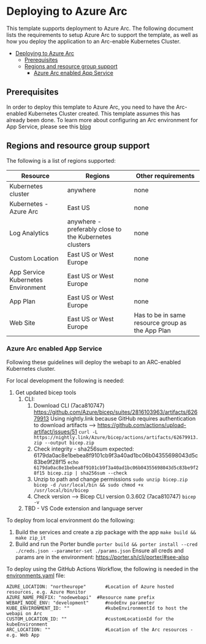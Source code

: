 # Deploying to Azure Arc

This template supports deployment to Azure Arc. The following document lists the requirements to setup Azure Arc to support the template, as well as how you deploy the application to an Arc-enable Kubernetes Cluster.

- [Deploying to Azure Arc](#deploying-to-azure-arc)
  - [Prerequisites](#prerequisites)
  - [Regions and resource group support](#regions-and-resource-group-support)
    - [Azure Arc enabled App Service](#azure-arc-enabled-app-service)

## Prerequisites

In order to deploy this template to Azure Arc, you need to have the Arc-enabled Kubernetes Cluster created. This template assumes this has already been done. To learn more about configuring an Arc environment for App Service, please see this [blog](https://aka.ms/ArcEnabledAppServices-Build2021-Blog)

## Regions and resource group support

The following is a list of regions supported:

| Resource | Regions | Other requirements |
| --- | --- | ---- |
| Kubernetes cluster | anywhere | none |
| Kubernetes - Azure Arc | East US | none |
| Log Analytics | anywhere - preferably close to the Kubernetes clusters | none |
| Custom Location | East US or West Europe | none |
| App Service Kubernetes Environment | East US or West Europe | none |
| App Plan | East US or West Europe | none |
| Web Site | East US or West Europe | Has to be in same resource group as the App Plan |


### Azure Arc enabled App Service

Following these guidelines will deploy the webapi to an ARC-enabled Kubernetes cluster.

For local development the following is needed:

1. Get updated bicep tools
   1. CLI:
      1. Download CLI (7aca810747) https://github.com/Azure/bicep/suites/2816103963/artifacts/62679913
         Using nightly.link because GitHub requires authentication to download artifacts --> https://github.com/actions/upload-artifact/issues/51
         `curl -L https://nightly.link/Azure/bicep/actions/artifacts/62679913.zip --output bicep.zip`
      1. Check integrity - sha256sum expected: 6179da0ac8e1bebea8f9101cb9f3a40ad1bc06b04355698043d5c83be9f28f15
         `echo 6179da0ac8e1bebea8f9101cb9f3a40ad1bc06b04355698043d5c83be9f28f15 bicep.zip | sha256sum --check`
      1. Unzip to path and change permissions
         `sudo unzip bicep.zip bicep -d /usr/local/bin && sudo chmod +x /usr/local/bin/bicep`
      1. Check version --> Bicep CLI version 0.3.602 (7aca810747)
         `bicep -v`
   1. TBD - VS Code extension and language server

To deploy from local environment do the following:

1. Build the services and create a zip package with the app
   `make build && make zip_it`
1. Build and run the Porter bundle
   `porter build && porter install --cred ./creds.json --parameter-set ./params.json`
   Ensure all creds and params are in the environment: https://porter.sh/cli/porter/#see-also

To deploy using the GitHub Actions Workflow, the following is needed in the [environments.yaml](../environments/environments.yaml) file:

```
AZURE_LOCATION: "northeurope"       #Location of Azure hosted resources, e.g. Azure Monitor
AZURE_NAME_PREFIX: "nodewebapi"  #Resource name prefix
WEBAPI_NODE_ENV: "development"      #nodeEnv parameter
KUBE_ENVIRONMENT_ID: ""             #kubeEnvironmentId to host the webapi on Arc
CUSTOM_LOCATION_ID: ""              #customLocationId for the kubeEnvironment
ARC_LOCATION: ""                    #Location of the Arc resources - e.g. Web App
```
